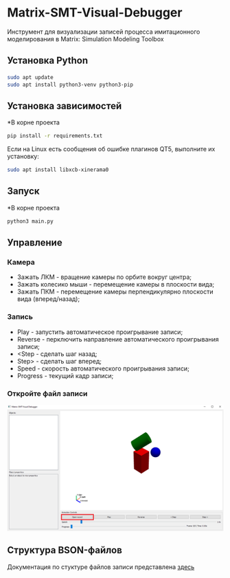 # Matrix-SMT-Visual-Debugger
Инструмент для визуализации записей процесса имитационного моделирования в Matrix: Simulation Modeling Toolbox

## Установка Python
```bash
sudo apt update
sudo apt install python3-venv python3-pip
```

## Установка зависимостей
*В корне проекта
```bash
pip install -r requirements.txt
```

Если на Linux есть сообщения об ошибке плагинов QT5, выполните их установку:

```bash
sudo apt install libxcb-xinerama0
```

## Запуск 
*В корне проекта
```bash
python3 main.py
```

## Управление
### Камера
- Зажать ЛКМ - вращение камеры по орбите вокруг центра;
- Зажать колесико мыши - перемещение камеры в плоскости вида;
- Зажать ПКМ - перемещение камеры перпендикулярно плоскости вида (вперед/назад);

### Запись
- Play - запустить автоматическое проигрывание записи;
- Reverse - перключить направление автоматического проигрывания записи;
- <Step - сделать шаг назад;
- Step> - сделать шаг вперед;
- Speed - скорость автоматического проигрывания записи;
- Progress - текущий кадр записи;

### Откройте файл записи
![Открыть файл записи](/Documentation//Images/Open.png "Как окрыть файл записи")

## Структура BSON-файлов
Документация по стуктуре файлов записи представлена [здесь](/Documentation/RecordStructure.md)